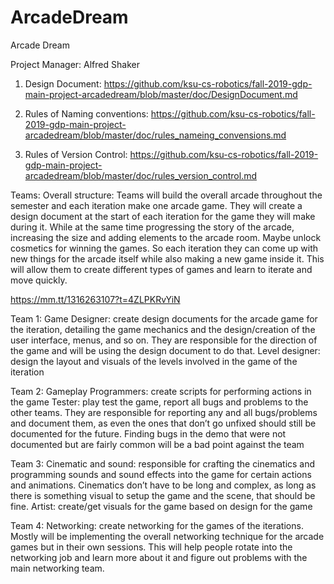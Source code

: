 # ArcadeDream
Arcade Dream

Project Manager: Alfred Shaker

1. Design Document: https://github.com/ksu-cs-robotics/fall-2019-gdp-main-project-arcadedream/blob/master/doc/DesignDocument.md

2. Rules of Naming conventions: https://github.com/ksu-cs-robotics/fall-2019-gdp-main-project-arcadedream/blob/master/doc/rules_nameing_convensions.md

3. Rules of Version Control: https://github.com/ksu-cs-robotics/fall-2019-gdp-main-project-arcadedream/blob/master/doc/rules_version_control.md

Teams:
Overall structure: 
Teams will build the overall arcade throughout the semester and each iteration make one arcade game. They will create a design document at the start of each iteration for the game they will make during it. While at the same time progressing the story of the arcade, increasing the size and adding elements to the arcade room. Maybe unlock cosmetics for winning the games. So each iteration they can come up with new things for the arcade itself while also making a new game inside it. This will allow them to create different types of games and learn to iterate and move quickly. 

https://mm.tt/1316263107?t=4ZLPKRvYiN


Team 1:
Game Designer: create design documents for the arcade game for the iteration, detailing the game mechanics and the design/creation of the user interface, menus, and so on. They are responsible for the direction of the game and will be using the design document to do that.
Level designer: design the layout and visuals of the levels involved in the game of the iteration

Team 2:
Gameplay Programmers: create scripts for performing actions in the game
Tester: play test the game, report all bugs and problems to the other teams. They are responsible for reporting any and all bugs/problems and document them, as even the ones that don’t go unfixed should still be documented for the future. Finding bugs in the demo that were not documented but are fairly common will be a bad point against the team

Team 3:
Cinematic and sound: responsible for crafting the cinematics and programming sounds and sound effects into the game for certain actions and animations. Cinematics don’t have to be long and complex, as long as there is something visual to setup the game and the scene, that should be fine. 
Artist: create/get visuals for the game based on design for the game

Team 4: 
Networking: create networking for the games of the iterations. Mostly will be implementing the overall networking technique for the arcade games but in their own sessions. This will help people rotate into the networking job and learn more about it and figure out problems with the main networking team. 




